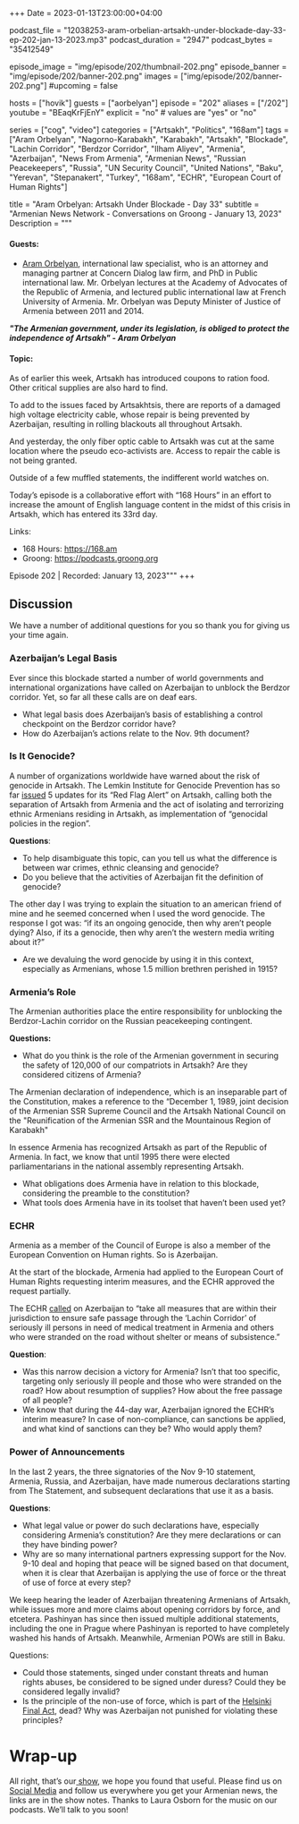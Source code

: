 +++
Date = 2023-01-13T23:00:00+04:00

podcast_file = "12038253-aram-orbelian-artsakh-under-blockade-day-33-ep-202-jan-13-2023.mp3"
podcast_duration = "2947"
podcast_bytes = "35412549"

episode_image = "img/episode/202/thumbnail-202.png"
episode_banner = "img/episode/202/banner-202.png"
images = ["img/episode/202/banner-202.png"]
#upcoming = false

hosts = ["hovik"]
guests = ["aorbelyan"]
episode = "202"
aliases = ["/202"]
youtube = "BEaqKrFjEnY"
explicit = "no" # values are "yes" or "no"

series = ["cog", "video"]
categories = ["Artsakh", "Politics", "168am"]
tags = ["Aram Orbelyan", "Nagorno-Karabakh", "Karabakh", "Artsakh", "Blockade", "Lachin Corridor", "Berdzor Corridor", "Ilham Aliyev", "Armenia", "Azerbaijan", "News From Armenia", "Armenian News", "Russian Peacekeepers", "Russia", "UN Security Council", "United Nations", "Baku", "Yerevan", "Stepanakert", "Turkey", "168am", "ECHR", "European Court of Human Rights"]

title = "Aram Orbelyan: Artsakh Under Blockade - Day 33"
subtitle = "Armenian News Network - Conversations on Groong - January 13, 2023"
Description = """

#### Guests:
* [Aram Orbelyan](/guest/aorbelyan), international law specialist, who is an attorney and managing partner at Concern Dialog law firm, and PhD in Public international law. Mr. Orbelyan lectures at the Academy of Advocates of the Republic of Armenia, and lectured public international law at French University of Armenia. Mr. Orbelyan was Deputy Minister of Justice of Armenia between 2011 and 2014.

***"The Armenian government, under its legislation, is obliged to protect the independence of Artsakh" - Aram Orbelyan***

#### Topic:

As of earlier this week, Artsakh has introduced coupons to ration food. Other critical supplies are also hard to find.

To add to the issues faced by Artsakhtsis, there are reports of a damaged high voltage electricity cable, whose repair is being prevented by Azerbaijan, resulting in rolling blackouts all throughout Artsakh.

And yesterday, the only fiber optic cable to Artsakh was cut at the same location where the pseudo eco-activists are. Access to repair the cable is not being granted.

Outside of a few muffled statements, the indifferent world watches on.

Today’s episode is a collaborative effort with “168 Hours” in an effort to increase the amount of English language content in the midst of this crisis in Artsakh, which has entered its 33rd day.

Links:
  - 168 Hours: https://168.am
  - Groong: https://podcasts.groong.org

Episode 202 | Recorded: January 13, 2023"""
+++


## Discussion

We have a number of additional questions for you so thank you for giving us your time again.

### Azerbaijan’s Legal Basis

Ever since this blockade started a number of world governments and international organizations have called on Azerbaijan to unblock the Berdzor corridor. Yet, so far all these calls are on deaf ears.

* What legal basis does Azerbaijan’s basis of establishing a control checkpoint on the Berdzor corridor have?
* How do Azerbaijan’s actions relate to the Nov. 9th document?

### Is It Genocide?

A number of organizations worldwide have warned about the risk of genocide in Artsakh. The Lemkin Institute for Genocide Prevention has so far [issued](https://www.lemkininstitute.com/red-flag-alerts-1/red-flag-alert-for-genocide----azerbaijan---update-5) 5 updates for its “Red Flag Alert” on Artsakh, calling both the separation of Artsakh from Armenia and the act of isolating and terrorizing ethnic Armenians residing in Artsakh, as implementation of “genocidal policies in the region”. 

**Questions**:

* To help disambiguate this topic, can you tell us what the difference is between war crimes, ethnic cleansing and genocide?
* Do you believe that the activities of Azerbaijan fit the definition of genocide?

The other day I was trying to explain the situation to an american friend of mine and he seemed concerned when I used the word genocide. The response I got was: “if its an ongoing genocide, then why aren’t people dying? Also, if its a genocide, then why aren’t the western media writing about it?”

* Are we devaluing the word genocide by using it in this context, especially as Armenians, whose 1.5 million brethren perished in 1915?

### Armenia’s Role

The Armenian authorities place the entire responsibility for unblocking the Berdzor-Lachin corridor on the Russian peacekeeping contingent.

**Questions:**

* What do you think is the role of the Armenian government in securing the safety of 120,000 of our compatriots in Artsakh? Are they considered citizens of Armenia?

The Armenian declaration of independence, which is an inseparable part of the Constitution, makes a reference to the “December 1, 1989, joint decision of the Armenian SSR Supreme Council and the Artsakh National Council on the "Reunification of the Armenian SSR and the Mountainous Region of Karabakh"

In essence Armenia has recognized Artsakh as part of the Republic of Armenia. In fact, we know that until 1995 there were elected parliamentarians in the national assembly representing Artsakh.

* What obligations does Armenia have in relation to this blockade, considering the preamble to the constitution?
* What tools does Armenia have in its toolset that haven’t been used yet?

### ECHR

Armenia as a member of the Council of Europe is also a member of the European Convention on Human rights. So is Azerbaijan.

At the start of the blockade, Armenia had applied to the European Court of Human Rights requesting interim measures, and the ECHR approved the request partially.

The ECHR [called](https://www.azatutyun.am/a/32187759.html) on Azerbaijan to “take all measures that are within their jurisdiction to ensure safe passage through the ‘Lachin Corridor’ of seriously ill persons in need of medical treatment in Armenia and others who were stranded on the road without shelter or means of subsistence.”

**Question**:

* Was this narrow decision a victory for Armenia? Isn’t that too specific, targeting only seriously ill people and those who were stranded on the road? How about resumption of supplies? How about the free passage of all people?
* We know that during the 44-day war, Azerbaijan ignored the ECHR’s interim measure? In case of non-compliance, can sanctions be applied, and what kind of sanctions can they be? Who would apply them?

### Power of Announcements

In the last 2 years, the three signatories of the Nov 9-10 statement, Armenia, Russia, and Azerbaijan, have made numerous declarations starting from The Statement, and subsequent declarations that use it as a basis.

**Questions**:

* What legal value or power do such declarations have, especially considering Armenia’s constitution? Are they mere declarations or can they have binding power?
* Why are so many international partners expressing support for the Nov. 9-10 deal and hoping that peace will be signed based on that document, when it is clear that Azerbaijan is applying the use of force or the threat of use of force at every step?

We keep hearing the leader of Azerbaijan threatening Armenians of Artsakh, while issues more and more claims about opening corridors by force, and etcetera. Pashinyan has since then issued multiple additional statements, including the one in Prague where Pashinyan is reported to have completely washed his hands of Artsakh. Meanwhile, Armenian POWs are still in Baku.

Questions:

* Could those statements, singed under constant threats and human rights abuses, be considered to be signed under duress? Could they be considered legally invalid?
* Is the principle of the non-use of force, which is part of the [Helsinki Final Act](https://www.osce.org/files/f/documents/5/c/39501.pdf), dead? Why was Azerbaijan not punished for violating these principles?

# Wrap-up

All right, that’s our[ show](https://podcasts.groong.org/), we hope you found that useful. Please find us on[ Social Media](https://lintr.ee/groong) and follow us everywhere you get your Armenian news, the links are in the show notes. Thanks to Laura Osborn for the music on our podcasts. We’ll talk to you soon!
